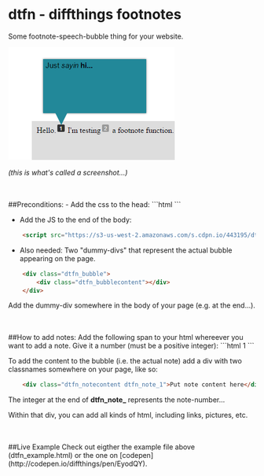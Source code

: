 # dtfn - diffthings footnotes
Some footnote-speech-bubble thing for your website.

![screenshot](https://raw.githubusercontent.com/Diffthings/dtfn/master/example%20files/screenshot.png "a screenshot")

_(this is what's called a screenshot...)_



<br/>
<br/>
##Preconditions:
- Add the css to the head:
```html
	<link rel="stylesheet" href="https://s3-us-west-2.amazonaws.com/s.cdpn.io/443195/dtfn_css.css" />
```


- Add the JS to the end of the body:
```html
	<script src="https://s3-us-west-2.amazonaws.com/s.cdpn.io/443195/dtfn_js.js" type="text/javascript"></script>
```


- Also needed: Two "dummy-divs" that represent the actual bubble appearing on the page.
```html
	<div class="dtfn_bubble">
		<div class="dtfn_bubblecontent"></div>
	</div>
```

Add the dummy-div somewhere in the body of your page (e.g. at the end...).



<br/>
<br/>
##How to add notes:
Add the following span to your html whereever you want to add a note. Give it a number (must be a positive integer):
```html
	<span class="dtfn_footnote">1</span>
```


To add the content to the bubble (i.e. the actual note) add a div with two classnames somewhere on your page, like so:

```html
	<div class="dtfn_notecontent dtfn_note_1">Put note content here</div>
```
The integer at the end of **dtfn_note_** represents the note-number...

Within that div, you can add all kinds of html, including links, pictures, etc. 


<br/>
<br/>
##Live Example
Check out eigther the example file above (dtfn_example.html) or the one on [codepen](http://codepen.io/diffthings/pen/EyodQY).
